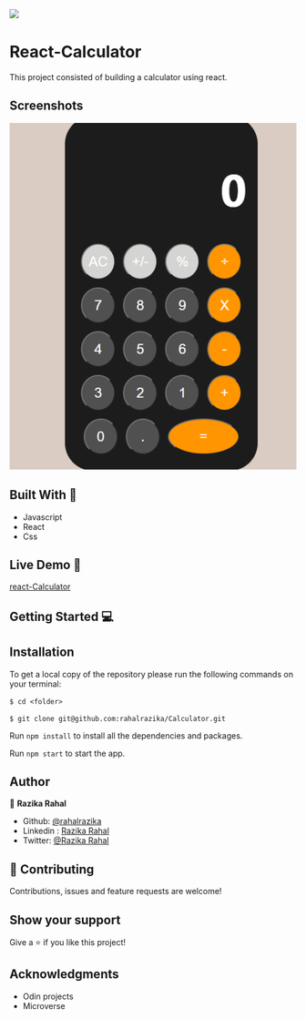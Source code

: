 ![](https://img.shields.io/badge/Microverse-blueviolet)
# React-Calculator 

This project consisted of building a calculator using react.

## Screenshots
![Screenshot](Screenshot.png)




## Built With 🔨
- Javascript 
- React
- Css


## Live Demo 🚀
[react-Calculator](https://awsome-calc.herokuapp.com/)

## Getting Started 💻

## Installation

To get a local copy of the repository please run the following commands on your terminal:

```
$ cd <folder>
```

```
$ git clone git@github.com:rahalrazika/Calculator.git
```

 Run `npm install` to install all the dependencies and packages.

 Run `npm start` to start the app.

## Author

👤 **Razika Rahal**

- Github: [@rahalrazika](https://github.com/rahalrazika)
- Linkedin : [Razika Rahal](https://www.linkedin.com/in/razika-rahal-85539bbb/)
- Twitter: [@Razika Rahal](https://twitter.com/RahalRazika)


## 🤝 Contributing

Contributions, issues and feature requests are welcome!

## Show your support

Give a ⭐️ if you like this project!

## Acknowledgments
-  Odin projects
-  Microverse
